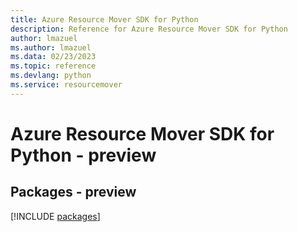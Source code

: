 ```yaml
---
title: Azure Resource Mover SDK for Python
description: Reference for Azure Resource Mover SDK for Python
author: lmazuel
ms.author: lmazuel
ms.data: 02/23/2023
ms.topic: reference
ms.devlang: python
ms.service: resourcemover
---
```

# Azure Resource Mover SDK for Python - preview
## Packages - preview
[!INCLUDE [packages](resource-mover-index.md)]